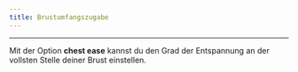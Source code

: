 ```yaml
---
title: Brustumfangszugabe
---
```


***

Mit der Option **chest ease** kannst du den Grad der Entspannung an der vollsten Stelle deiner Brust einstellen.
